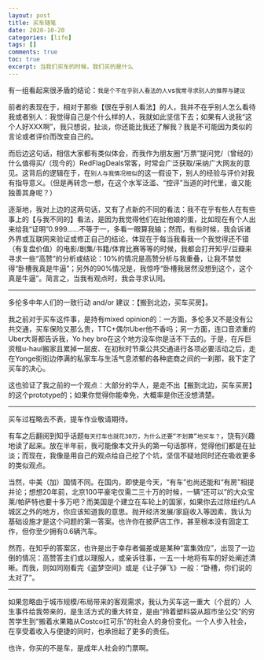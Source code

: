 ```yaml
---
layout: post
title: 买车随笔
date: 2020-10-20
categories: [life]
tags: []
comments: true
toc: true
excerpt: 当我们买车的时候，我们买的是什么
---
```


有一组看起来很矛盾的结论：`我是个不在乎别人看法的人`vs`我常寻求别人的推荐与建议`

前者的表现在于，相对于那些【很在乎别人看法】的人，我并不在乎别人怎么看待我或者别人：我觉得自己是个什么样的人，我就如此坚信下去；如果有人说我“这个人好XXX啊”，我只想说，扯淡，你还能比我还了解我？我是不可能因为类似的言论或者评价而改变自己的。

而后边这句话，相信大家都有类似体会，而我作为朋友圈“万票”提问党/（曾经的）什么值得买/（现今的）RedFlagDeals常客，时常会广泛获取/采纳广大网友的意见。这背后的逻辑在于，在`别人与我情况相似`的这一假设下，别人的经验与评价对我有指导意义。（但是再转念一想，在这个水军泛滥、“控评”当道的时代里，谁又能独善其身呢？）

逐渐地，我对上边的这两句话，又有了点新的不同的看法：我不在乎有些人在有些事上的【与我不同的】看法，是因为我觉得他们在扯他娘的蛋，比如现在有个人出来给我“证明”0.999……不等于一，多看一眼算我输；然而，有些时候，我会诉诸外界或互联网来验证或修正自己的结论，体现在于每当我看我一个我觉得还不错（有复盘价值）的电影/剧集/书籍/体育比赛等等的时候，我都会打开知乎/豆瓣来寻求一些“高赞”的分析或结论：10%的情况是高赞分析与我重叠，让我不禁觉得“卧槽我真是牛逼”；另外的90%情况是，我惊呼“卧槽我居然没想到这个，这个真是牛逼”。简言之，当我有观点时，我会寻求认同。

---

多伦多中年人们的一致行动 and/or 建议：【搬到北边，买车买房】。

我之前对于买车这件事，是持有mixed opinion的：一方面，多伦多又不是没有公共交通，买车保险又那么贵，TTC+偶尔Uber他不香吗；另一方面，连口音浓重的Uber大哥都告诉我，Yo hey bro在这个地方没车你是活不下去的。于是，在斥巨资租u-haul搬家且累掉一层皮、在初秋时节乘公共交通进行各项必要活动之后，走在Yonge街街边停满的私家车与生活气息浓郁的各种底商之间的一刹那，我下定了买车的决心。

这也验证了我之前的一个观点：大部分的华人，是走不出【搬到北边，买车买房】的这个prototype的；如果你觉得你能幸免，大概率是你还没想清楚。

---

买车过程略去不表，提车作业敬请期待。

有车之后翻阅到知乎话题`每天打车也就花30万，为什么还要“不划算”地买车？`，饶有兴趣地读了起来。放在半年前，我可能像本文开头的第一句话那样，觉得他们都是在扯淡；而现在，我像是用自己的观点给自己挖了个坑，坚信不疑地同时还在吸收更多的类似观点。

当然，中美（加）国情不同。在国内，即使是今天，“有车”也尚还能和“有房”相提并论；想想20年前，北京100平豪宅仅需二三十万的时候，一辆“还可以”的大众宝莱/帕萨特也要十多万吧？而美国是个建立在车轮上的国家，如果你去过除纽约/LA城区之外的地方，你应该知道我的意思。抛开经济发展/家庭收入等因素，我认为基础设施才是这个问题的第一答案。也许你在披萨店工作，甚至根本没有固定工作，但你至少拥有0.6辆汽车。

然而，在知乎的答案区，也许是出于幸存者偏差或是某种“富集效应”，出现了一边倒的情况：高赞答主们或以理服人，或亲诉往事，一五一十地将有车的好处阐述清晰。而我，则如同刚看完《盗梦空间》或是《让子弹飞》一般：“卧槽，你们说的太对了”。

---

如果忽略由于城市规模/布局带来的客观需求，我认为买车这一重大（个屁的）人生事件给我带来的，是生活方式的重大转变，是由“拎着塑料袋从超市坐公交”的穷苦学生到“搬着水果箱从Costco扛可乐”的社会人的身份变化。一个人步入社会，在享受着收入与便捷的同时，也承担起了更多的责任。

也许，你买的不是车，是成年人社会的门票啊。



